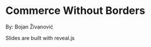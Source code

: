 Commerce Without Borders
========================
By: Bojan Živanović

Slides are built with reveal.js
